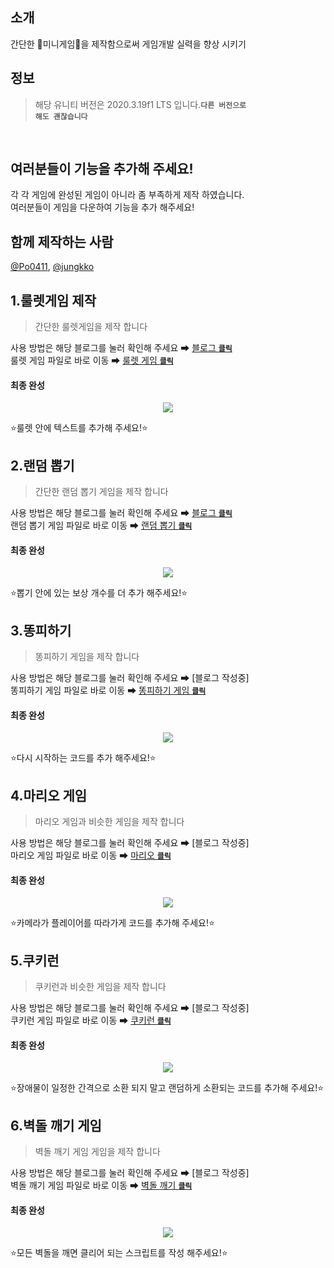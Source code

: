 ## 소개
간단한 🚀미니게임🚀을 제작함으로써 게임개발 실력을 향상 시키기

## 정보
> 해당 유니티 버전은 2020.3.19f1 LTS 입니다.<code>**다른 버전으로 해도 괜찮습니다**</code>
<br>

## 여러분들이 기능을 추가해 주세요!
각 각 게임에 완성된 게임이 아니라 좀 부족하게 제작 하였습니다.
<br>
여러분들이 게임을 다운하여 기능을 추가 해주세요!

## 함께 제작하는 사람
[@Po0411](https://github.com/Po0411), [@jungkko](https://github.com/jungkko)

## 1.룰렛게임 제작
>간단한 룰렛게임을 제작 합니다

사용 방법은 해당 블로그를 눌러 확인해 주세요 ➡ [블로그 <code>**클릭**</code>](https://whgkfkd.tistory.com/53)<br>
룰렛 게임 파일로 바로 이동 ➡ [룰렛 게임 <code>**클릭**</code>](https://github.com/Po0411/Unity_Start/tree/main/Assets/%EB%AF%B8%EB%8B%88%EA%B2%8C%EC%9E%84/1.%EB%A5%BC%EB%A0%9B)

#### 최종 완성
<p align="center">
  <img src="https://user-images.githubusercontent.com/75971985/258204456-9fcc3ec8-6d2d-4af5-b065-fc02dc3cea6a.png">
</p>

⭐룰렛 안에 텍스트를 추가해 주세요!⭐
## 2.랜덤 뽑기
>간단한 랜덤 뽑기 게임을 제작 합니다

사용 방법은 해당 블로그를 눌러 확인해 주세요 ➡ [블로그 <code>**클릭**</code>](https://whgkfkd.tistory.com/57)<br>
랜덤 뽑기 게임 파일로 바로 이동 ➡ [랜덤 뽑기 <code>**클릭**</code>](https://github.com/Po0411/Unity_Start/tree/main/Assets/%EB%AF%B8%EB%8B%88%EA%B2%8C%EC%9E%84/2.%EB%BD%91%EA%B8%B0)

#### 최종 완성
<p align="center">
  <img src="https://user-images.githubusercontent.com/75971985/258205267-102ec894-50db-4799-89a5-3a08500dbd59.png">
</p>

⭐뽑기 안에 있는 보상 개수를 더 추가 해주세요!⭐

## 3.똥피하기
>똥피하기 게임을 제작 합니다

사용 방법은 해당 블로그를 눌러 확인해 주세요 ➡ [블로그 작성중]<br>
똥피하기 게임 파일로 바로 이동 ➡ [똥피하기 게임 <code>**클릭**</code>](https://github.com/Po0411/Unity_Start/tree/main/Assets/%EB%AF%B8%EB%8B%88%EA%B2%8C%EC%9E%84/3.%EB%98%A5%ED%94%BC%ED%95%98%EA%B8%B0)

#### 최종 완성
<p align="center">
  <img src="https://user-images.githubusercontent.com/75971985/258205536-484ec783-b52c-451f-999f-594f5f115c6f.png">
</p>

⭐다시 시작하는 코드를 추가 해주세요!⭐

## 4.마리오 게임
>마리오 게임과 비슷한 게임을 제작 합니다

사용 방법은 해당 블로그를 눌러 확인해 주세요 ➡ [블로그 작성중]<br>
마리오 게임 파일로 바로 이동 ➡ [마리오 <code>**클릭**</code>](https://github.com/Po0411/Unity_Start/tree/main/Assets/%EB%AF%B8%EB%8B%88%EA%B2%8C%EC%9E%84/4.%EB%A7%88%EB%A6%AC%EC%98%A4%EA%B2%8C%EC%9E%84)

#### 최종 완성
<p align="center">
  <img src="https://user-images.githubusercontent.com/75971985/258205670-e122a4dc-ae4f-4a44-bda2-b84483fd0b6c.png">
</p>

⭐카메라가 플레이어를 따라가게 코드를 추가해 주세요!⭐

## 5.쿠키런
>쿠키런과 비슷한 게임을 제작 합니다

사용 방법은 해당 블로그를 눌러 확인해 주세요 ➡ [블로그 작성중]<br>
쿠키런 게임 파일로 바로 이동 ➡ [쿠키런 <code>**클릭**</code>](https://github.com/Po0411/Unity_Start/tree/main/Assets/%EB%AF%B8%EB%8B%88%EA%B2%8C%EC%9E%84/5.%EC%BF%A0%ED%82%A4%EB%9F%B0)

#### 최종 완성
<p align="center">
  <img src="https://user-images.githubusercontent.com/75971985/258205848-a3f703c4-c222-4470-b5a2-a42fd12d049d.png">
</p>

⭐장애물이 일정한 간격으로 소환 되지 말고 랜덤하게 소환되는 코드를 추가해 주세요!⭐

## 6.벽돌 깨기 게임
>벽돌 깨기 게임 게임을 제작 합니다

사용 방법은 해당 블로그를 눌러 확인해 주세요 ➡ [블로그 작성중]<br>
벽돌 깨기 게임 파일로 바로 이동 ➡ [벽돌 깨기 <code>**클릭**</code>](https://github.com/Po0411/Unity_Start/tree/main/Assets/%EB%AF%B8%EB%8B%88%EA%B2%8C%EC%9E%84/6.%EB%B2%BD%EB%8F%8C%EA%B9%A8%EA%B8%B0)

#### 최종 완성
<p align="center">
  <img src="https://user-images.githubusercontent.com/75971985/258205975-6e0f5c79-3e6b-40e1-a106-93f3d64f1a19.png">
</p>

⭐모든 벽돌을 깨면 클리어 되는 스크립트를 작성 해주세요!⭐